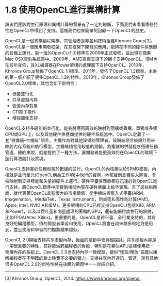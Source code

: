 # 1.8 使用OpenCL進行異構計算

讀者們應該對並行原理和異構計算的背景有了一定的瞭解，下面我們來看看哪些特性在OpenCL中得到了支持。這裡我們也來簡單的回顧一下OpenCL的歷史。

OpenCL是一個異構編程架構，其管理者是非盈利技術組織Khronos Group[3]。OpenCL是一個應用開發框架，在其框架下開發的應用，能夠在不同的硬件供應商的設備上運行。第一版的OpenCL(1.0)標準在2008年正式發佈，並出現在蘋果Mac OSX雪豹系統當中。2009年，AMD宣佈其旗下的顯卡支持OpenCL。IBM也在該年宣佈，其XL編譯器在Power架構的處理器下支持OpenCL。2010年，Khronos Group發佈了OpenCL 1.1標準。2011年，發佈了OpenCL 1.2標準。本書的第一版介紹了很多OpenCL 1.2的特性。2013年，Khronos Group發佈了OpenCL2.0標準，其包含如下新特性：

- 嵌套並行化
- 共享虛擬內存
- 管道內存對象
- C11原子操作
- 增強圖像支持

OpenCL支持多級別的並行化，能夠將應用高效的映射到同構或異構、單獨或多個CPU或GPU上，以及其他硬件供應商提供的硬件系統當中。OpenCL定義了一套“設備端-主機端”語言，主機作為對其他設備的管理者。設備端語言被設計用來映射內存系統和執行模型。主機端語言用較低的開銷，為複雜的併發程序搭建任務管道。總的來說，就是提供了一種方法，讓開發者能更高效的在OpenCL的環境下進行算法設計及實現。

OpenCL支持基於任務和基於數據的並行。OpenCL的內核類似於SPMD模型，內核就是並行單元(OpenCL稱為工作項)中執行的實例，內核實例創建併入隊後，會被映射到支持標量和矢量的硬件上運行。硬件平臺供應商都在迅速的對OpenCL進行支持，將OpenCL標準中所提到相關內容在硬件層面上給予實現。有了這些供應商，就代表著OpenCL具有很大的市場價值，從手機端與嵌入式平臺(ARM，Imageination，MediaTek，Texas Instrument)，到桌面和高性能計算(AMD, Apple, Intel, NVIDIA和IBM)。更多架構的CPU已經支持OpenCL(包括X86, ARM和Power)，以及以吞吐量和向量處理的著稱的GPU，還有能細粒度並行的設備，比如FPGA(Alter, Xilinx)。更重要的是，OpenCL是跨平臺、全行業支持的，其有良好的編程模型，值的開發者學習和使用。OpenCL將會在越來越多的地方是用到，並且使用和學習的門檻將越來越低。

OpenCL 2.0開始支持共享虛擬內存，後面的章節中會詳細探討。共享虛擬內存是一項很重要的特性，其對能減輕編程者的負擔，特別是在類似APU這樣使用統一物理內存的系統上。OpenCL 2.0也支持內存一致模型，提供“獲取/釋放”語義以緩解編程者在不明確的鎖上耗費不必要的精力。支持共享內存通訊、管道，還有其他很多OpenCL 2.0的新特性將在後面的章節中一一詳細介紹。

--------
[3] Khronos Group, OpenCL, 2014. https://www.khronos.org/opencl